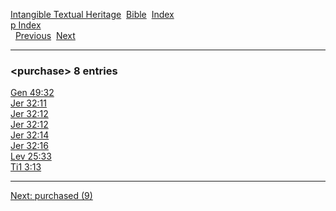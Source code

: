 [Intangible Textual Heritage](../../index)  [Bible](../index) 
[Index](index)   
[p Index](_p_)  
  [Previous](c08993)  [Next](c08995) 

------------------------------------------------------------------------

### &lt;purchase&gt; 8 entries

[Gen 49:32](../kjv/gen049.htm#032)  
[Jer 32:11](../kjv/jer032.htm#011)  
[Jer 32:12](../kjv/jer032.htm#012)  
[Jer 32:12](../kjv/jer032.htm#012)  
[Jer 32:14](../kjv/jer032.htm#014)  
[Jer 32:16](../kjv/jer032.htm#016)  
[Lev 25:33](../kjv/lev025.htm#033)  
[Ti1 3:13](../kjv/ti1003.htm#013)  

------------------------------------------------------------------------

[Next: purchased (9)](c08995)
